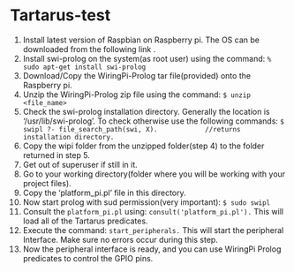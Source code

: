 # Tartarus-test

1. Install latest version of Raspbian on Raspberry pi. The OS can be downloaded from the following link .
2. Install swi-prolog on the system(as root user) using the command:
		```% sudo apt-get install swi-prolog```
3. Download/Copy the WiringPi-Prolog tar file(provided) onto the Raspberry pi.
4. Unzip the WiringPi-Prolog zip file using the command:
		```$ unzip <file_name>```
5. Check the swi-prolog installation directory. Generally the location is ‘/usr/lib/swi-prolog’. To check otherwise use the following commands:
		```$ swipl
		?- file_search_path(swi, X).			//returns installation directory.```
6. Copy the wipi folder from the unzipped folder(step 4) to the folder returned in step 5.
7. Get out of superuser if still in it.
8. Go to your working directory(folder where you will be working with your project files).
9. Copy the ‘platform_pi.pl’ file in this directory.
10. Now start prolog with sud permission(very important):
		```$ sudo swipl```
11. Consult the `platform_pi.pl` using:
      ```consult('platform_pi.pl').``` 
      This will load all of the Tartarus predicates.
12. Execute the command:
       ```start_peripherals.```
       This will start the peripheral Interface. Make sure no errors occur during this step.
13. Now the peripheral interface is ready, and you can use WiringPi Prolog predicates to control the GPIO pins.


